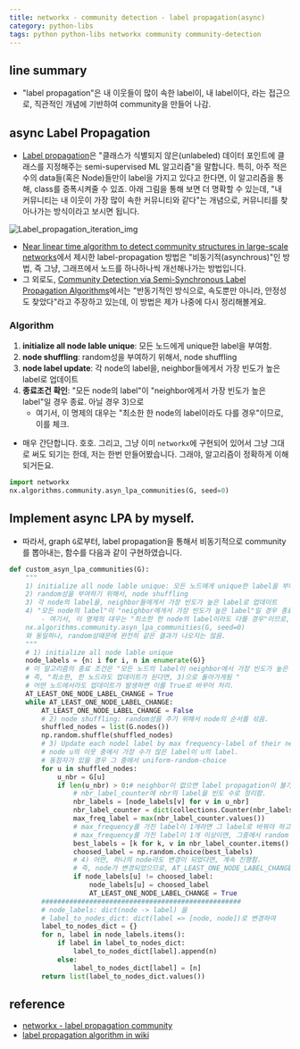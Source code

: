 ```yaml
---
title: networkx - community detection - label propagation(async)
category: python-libs
tags: python python-libs networkx community community-detection 
---
```


## line summary 

- "label propagation"은 내 이웃들이 많이 속한 label이, 내 label이다, 라는 접근으로, 직관적인 개념에 기반하여 community을 만들어 나감. 

## async Label Propagation

- [Label propagation](https://en.wikipedia.org/wiki/Label_propagation_algorithm)은 "클래스가 식별되지 않은(unlabeled) 데이터 포인트에 클래스를 지정해주는 semi-supervised ML 알고리즘"을 말합니다. 특히, 아주 적은 수의 data들(혹은 Node)들만이 label을 가지고 있다고 한다면, 이 알고리즘을 통해, class를 증폭시켜줄 수 있죠. 아래 그림을 통해 보면 더 명확할 수 있는데, "내 커뮤니티는 내 이웃이 가장 많이 속한 커뮤니티와 같다"는 개념으로, 커뮤니티를 찾아나가는 방식이라고 보시면 됩니다.

![Label_propagation_iteration_img](https://pbs.twimg.com/media/D3bnOvgXsAAd0Fs.png)

- [Near linear time algorithm to detect community structures in large-scale networks](https://link.aps.org/doi/10.1103/PhysRevE.76.036106)에서 제시한 label-propagation 방법은 "비동기적(asynchrous)"인 방법, 즉 그냥, 그래프에서 노드를 하나하나씩 개선해나가는 방법입니다. 
- 그 외로도, [Community Detection via Semi-Synchronous Label Propagation Algorithms](https://arxiv.org/abs/1103.4550)에서는 "반동기적인 방식으로, 속도뿐만 아니라, 안정성도 찾았다"라고 주장하고 있는데, 이 방법은 제가 나중에 다시 정리해볼게요.

### Algorithm 

1) **initialize all node lable unique**: 모든 노드에게 unique한 label을 부여함. 
2) **node shuffling**: random성을 부여하기 위해서, node shuffling
3) **node label update**: 각 node의 label을, neighbor들에게서 가장 빈도가 높은 label로 업데이트 
4) **종료조건 확인**: "모든 node의 label"이 "neighbor에게서 가장 빈도가 높은 label"일 경우 종료. 아닐 경우 3)으로 
    - 여기서, 이 명제의 대우는 "최소한 한 node의 label이라도 다를 경우"이므로, 이를 체크. 
- 매우 간단합니다. 호호. 그리고, 그냥 이미 `networkx`에 구현되어 있어서 그냥 그대로 써도 되기는 한데, 저는 한번 만들어봤습니다. 그래야, 알고리즘이 정확하게 이해되거든요.

```python
import networkx 
nx.algorithms.community.asyn_lpa_communities(G, seed=0)
```

## Implement async LPA by myself. 

- 따라서, graph `G`로부터, label propagation을 통해서 비동기적으로 community를 뽑아내는, 함수를 다음과 같이 구현하였습니다. 

```python 
def custom_asyn_lpa_communities(G):
    """
    1) initialize all node lable unique: 모든 노드에게 unique한 label을 부여함. 
    2) random성을 부여하기 위해서, node shuffling
    3) 각 node의 label을, neighbor들에게서 가장 빈도가 높은 label로 업데이트 
    4) "모든 node의 label"이 "neighbor에게서 가장 빈도가 높은 label"일 경우 종료. 아닐 경우 3)으로 
        - 여기서, 이 명제의 대우는 "최소한 한 node의 label이라도 다를 경우"이므로, 이를 체크. 
    nx.algorithms.community.asyn_lpa_communities(G, seed=0)
    와 동일하나, random성때문에 완전히 같은 결과가 나오지는 않음.
    """
    # 1) initialize all node lable unique
    node_labels = {n: i for i, n in enumerate(G)}
    # 이 알고리즘의 종료 조건은 "모든 노드의 label이 neighbor에서 가장 빈도가 높은 label일 경우 종료"
    # 즉, "최소한, 한 노드라도 업데이트가 된다면, 3)으로 돌아가게됨 "
    # 어떤 노드에서라도 업데이트가 발생하면 이를 True로 바꾸어 처리.
    AT_LEAST_ONE_NODE_LABEL_CHANGE = True
    while AT_LEAST_ONE_NODE_LABEL_CHANGE:
        AT_LEAST_ONE_NODE_LABEL_CHANGE = False
        # 2) node shuffling: random성을 주기 위해서 node의 순서를 섞음.
        shuffled_nodes = list(G.nodes())
        np.random.shuffle(shuffled_nodes)
        # 3) Update each nodel label by max frequency-label of their neighbors
        # node u의 이웃 중에서 가장 수가 많은 label이 u의 label.
        # 동점자가 있을 경우 그 중에서 uniform-random-choice
        for u in shuffled_nodes:
            u_nbr = G[u]
            if len(u_nbr) > 0:# neighbor이 없으면 label propagation이 불가능함.
                # nbr_label_counter에 nbr의 label을 빈도 수로 정리함.
                nbr_labels = [node_labels[v] for v in u_nbr]
                nbr_label_counter = dict(collections.Counter(nbr_labels))
                max_freq_label = max(nbr_label_counter.values())
                # max_frequency를 가진 label이 1개라면 그 label로 바꿔야 하고.
                # max_frequency를 가진 label이 1개 이상이면, 그중에서 random choose
                best_labels = [k for k, v in nbr_label_counter.items() if v==max_freq_label]
                choosed_label = np.random.choice(best_labels)
                # 4) 어떤, 하나의 node라도 변경이 되었다면, 계속 진행함.
                # 즉, node가 변경되었으므로, AT_LEAST_ONE_NODE_LABEL_CHANGE를 True로 업데이트.
                if node_labels[u] != choosed_label:
                    node_labels[u] = choosed_label
                    AT_LEAST_ONE_NODE_LABEL_CHANGE = True
        ##################################################
        # node_labels: dict(node -> label) 을
        # label_to_nodes_dict: dict(label => [node, node])로 변경하여
        label_to_nodes_dict = {}
        for n, label in node_labels.items():
            if label in label_to_nodes_dict:
                label_to_nodes_dict[label].append(n)
            else:
                label_to_nodes_dict[label] = [n]
        return list(label_to_nodes_dict.values())
```



## reference

- [networkx - label propagation community](https://networkx.github.io/documentation/stable/reference/algorithms/generated/networkx.algorithms.community.label_propagation.label_propagation_communities.html)
- [label propagation algorithm in wiki](https://en.wikipedia.org/wiki/Label_propagation_algorithm)
